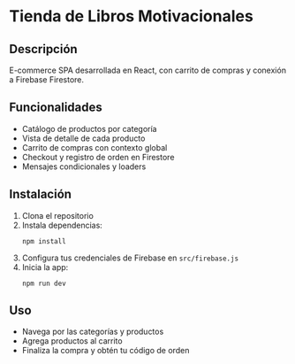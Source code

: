 # Tienda de Libros Motivacionales

## Descripción

E-commerce SPA desarrollada en React, con carrito de compras y conexión a Firebase Firestore.

## Funcionalidades

- Catálogo de productos por categoría
- Vista de detalle de cada producto
- Carrito de compras con contexto global
- Checkout y registro de orden en Firestore
- Mensajes condicionales y loaders

## Instalación

1. Clona el repositorio
2. Instala dependencias:
   ```
   npm install
   ```
3. Configura tus credenciales de Firebase en `src/firebase.js`
4. Inicia la app:
   ```
   npm run dev
   ```

## Uso

- Navega por las categorías y productos
- Agrega productos al carrito
- Finaliza la compra y obtén tu código de orden
